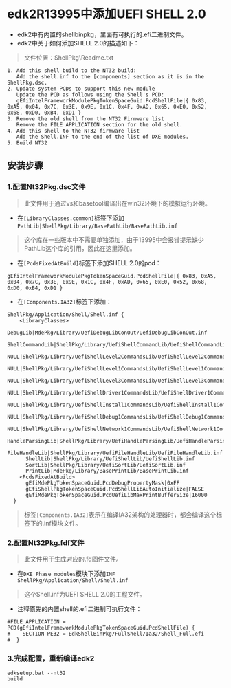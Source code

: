 # edk2R13995中添加UEFI SHELL 2.0
- edk2中有内置的shellbinpkg，里面有可执行的.efi二进制文件。
- edk2中关于如何添加SHELL 2.0的描述如下：
> 文件位置：ShellPkg\Readme.txt

```
1. Add this shell build to the NT32 build:
   Add the shell.inf to the [components] section as it is in the ShellPkg.dsc.
2. Update system PCDs to support this new module
   Update the PCD as follows using the Shell's PCD:
   gEfiIntelFrameworkModulePkgTokenSpaceGuid.PcdShellFile|{ 0x83, 0xA5, 0x04, 0x7C, 0x3E, 0x9E, 0x1C, 0x4F, 0xAD, 0x65, 0xE0, 0x52, 0x68, 0xD0, 0xB4, 0xD1 }
3. Remove the old shell from the NT32 Firmware list
   Remove the FILE APPLICATION section for the old shell.
4. Add this shell to the NT32 firmware list
   Add the Shell.INF to the end of the list of DXE modules.
5. Build NT32
```

## 安装步骤

### 1.配置Nt32Pkg.dsc文件

> 此文件用于通过vs和basetool编译出在win32环境下的模拟运行环境。

- 在`[LibraryClasses.common]`标签下添加`PathLib|ShellPkg/Library/BasePathLib/BasePathLib.inf`
> 这个库在一些版本中不需要单独添加，由于13995中会报错提示缺少PathLib这个库的引用，因此在这里添加。

- 在`[PcdsFixedAtBuild]`标签下添加SHELL 2.0的pcd：

```
gEfiIntelFrameworkModulePkgTokenSpaceGuid.PcdShellFile|{ 0x83, 0xA5, 0x04, 0x7C, 0x3E, 0x9E, 0x1C, 0x4F, 0xAD, 0x65, 0xE0, 0x52, 0x68, 0xD0, 0xB4, 0xD1 }
```

- 在`[Components.IA32]`标签下添加：

```
ShellPkg/Application/Shell/Shell.inf {
    <LibraryClasses>
      DebugLib|MdePkg/Library/UefiDebugLibConOut/UefiDebugLibConOut.inf
      ShellCommandLib|ShellPkg/Library/UefiShellCommandLib/UefiShellCommandLib.inf
      NULL|ShellPkg/Library/UefiShellLevel2CommandsLib/UefiShellLevel2CommandsLib.inf
      NULL|ShellPkg/Library/UefiShellLevel1CommandsLib/UefiShellLevel1CommandsLib.inf
      NULL|ShellPkg/Library/UefiShellLevel3CommandsLib/UefiShellLevel3CommandsLib.inf
      NULL|ShellPkg/Library/UefiShellDriver1CommandsLib/UefiShellDriver1CommandsLib.inf
      NULL|ShellPkg/Library/UefiShellInstall1CommandsLib/UefiShellInstall1CommandsLib.inf
      NULL|ShellPkg/Library/UefiShellDebug1CommandsLib/UefiShellDebug1CommandsLib.inf
      NULL|ShellPkg/Library/UefiShellNetwork1CommandsLib/UefiShellNetwork1CommandsLib.inf
      HandleParsingLib|ShellPkg/Library/UefiHandleParsingLib/UefiHandleParsingLib.inf
      FileHandleLib|ShellPkg/Library/UefiFileHandleLib/UefiFileHandleLib.inf
      ShellLib|ShellPkg/Library/UefiShellLib/UefiShellLib.inf
      SortLib|ShellPkg/Library/UefiSortLib/UefiSortLib.inf
      PrintLib|MdePkg/Library/BasePrintLib/BasePrintLib.inf
    <PcdsFixedAtBuild>
      gEfiMdePkgTokenSpaceGuid.PcdDebugPropertyMask|0xFF
      gEfiShellPkgTokenSpaceGuid.PcdShellLibAutoInitialize|FALSE
      gEfiMdePkgTokenSpaceGuid.PcdUefiLibMaxPrintBufferSize|16000
  }
```
> 标签`[Components.IA32]`表示在编译IA32架构的处理器时，都会编译这个标签下的.inf模块文件。

### 2.配置Nt32Pkg.fdf文件

> 此文件用于生成对应的.fd固件文件。

- 在`DXE Phase modules`模块下添加`INF  ShellPkg/Application/Shell/Shell.inf`
> 这个Shell.inf为UEFI SHELL 2.0的工程文件。

- 注释原先的内置shell的.efi二进制可执行文件：
```
#FILE APPLICATION = PCD(gEfiIntelFrameworkModulePkgTokenSpaceGuid.PcdShellFile) {
#    SECTION PE32 = EdkShellBinPkg/FullShell/Ia32/Shell_Full.efi
#  }
```

### 3.完成配置，重新编译edk2
```
edksetup.bat --nt32
build
```

